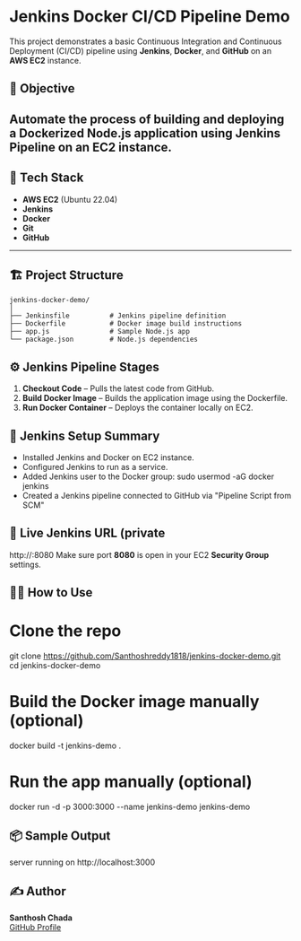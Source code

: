 # Jenkins Docker CI/CD Pipeline Demo
This project demonstrates a basic Continuous Integration and Continuous Deployment (CI/CD) pipeline using **Jenkins**, **Docker**, and **GitHub** on an **AWS EC2** instance.
## 🚀 Objective
Automate the process of building and deploying a Dockerized Node.js application using Jenkins Pipeline on an EC2 instance.
---
## 🧰 Tech Stack
- **AWS EC2** (Ubuntu 22.04)
- **Jenkins**
- **Docker**
- **Git**
- **GitHub**
---
## 🏗️ Project Structure
```
jenkins-docker-demo/
│
├── Jenkinsfile          # Jenkins pipeline definition
├── Dockerfile           # Docker image build instructions
├── app.js               # Sample Node.js app
└── package.json         # Node.js dependencies
```
## ⚙️ Jenkins Pipeline Stages
1. **Checkout Code** – Pulls the latest code from GitHub.
2. **Build Docker Image** – Builds the application image using the Dockerfile.
3. **Run Docker Container** – Deploys the container locally on EC2.
## 🔐 Jenkins Setup Summary
- Installed Jenkins and Docker on EC2 instance.
- Configured Jenkins to run as a service.
- Added Jenkins user to the Docker group:
  sudo usermod -aG docker jenkins
- Created a Jenkins pipeline connected to GitHub via "Pipeline Script from SCM"
## 🔗 Live Jenkins URL (private
http://<your-ec2-public-ip>:8080
Make sure port **8080** is open in your EC2 **Security Group** settings.
## 👨‍💻 How to Use
# Clone the repo
git clone https://github.com/Santhoshreddy1818/jenkins-docker-demo.git
cd jenkins-docker-demo
# Build the Docker image manually (optional)
docker build -t jenkins-demo .
# Run the app manually (optional)
docker run -d -p 3000:3000 --name jenkins-demo jenkins-demo
## 📦 Sample Output
server running on http://localhost:3000
## ✍️ Author

**Santhosh Chada**  
[GitHub Profile](https://github.com/Santhoshreddy1818)

